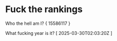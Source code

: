 # Fuck the rankings

Who the hell am I?
{ 15586117 }

What fucking year is it?
[ 2025-03-30T02:03:20Z ]
